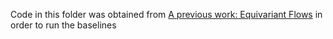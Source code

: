 Code in this folder was obtained from [A previous work: Equivariant Flows](https://arxiv.org/abs/2006.02425) in order to run the baselines



